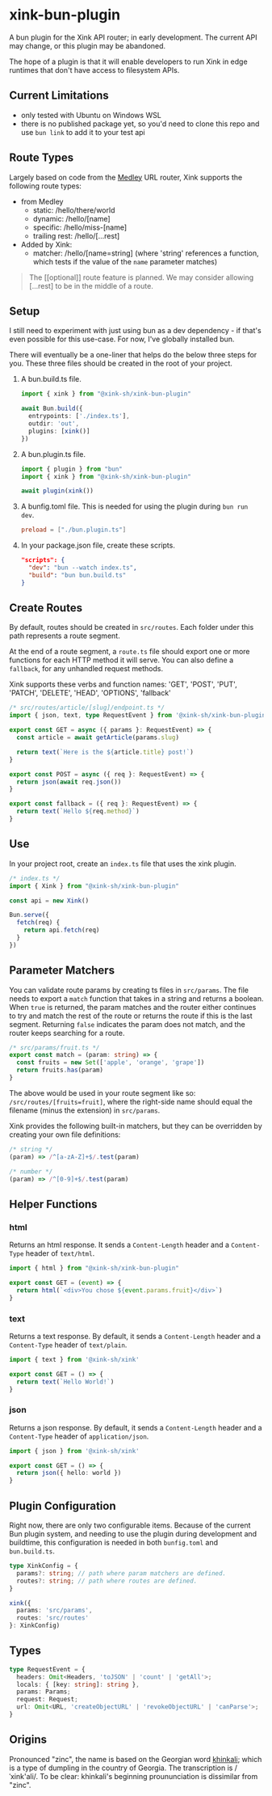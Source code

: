 # xink-bun-plugin

A bun plugin for the Xink API router; in early development. The current API may change, or this plugin may be abandoned.

The hope of a plugin is that it will enable developers to run Xink in edge runtimes that don't have access to filesystem APIs.

## Current Limitations

- only tested with Ubuntu on Windows WSL
- there is no published package yet, so you'd need to clone this repo and use `bun link` to add it to your test api

## Route Types

Largely based on code from the [Medley](https://github.com/medleyjs/router) URL router, Xink supports the following route types:

- from Medley
  - static: /hello/there/world
  - dynamic: /hello/[name]
  - specific: /hello/miss-[name]
  - trailing rest: /hello/[...rest]
- Added by Xink:
  - matcher: /hello/[name=string] (where 'string' references a function, which tests if the value of the `name` parameter matches)

> The [[optional]] route feature is planned. We may consider allowing [...rest] to be in the middle of a route.

## Setup

I still need to experiment with just using bun as a dev dependency - if that's even possible for this use-case. For now, I've globally installed bun.

There will eventually be a one-liner that helps do the below three steps for you. These three files should be created in the root of your project.

1. A bun.build.ts file.
    ```ts
    import { xink } from "@xink-sh/xink-bun-plugin"

    await Bun.build({
      entrypoints: ['./index.ts'],
      outdir: 'out',
      plugins: [xink()]
    })
    ```
2. A bun.plugin.ts file.
    ```ts
    import { plugin } from "bun"
    import { xink } from "@xink-sh/xink-bun-plugin"

    await plugin(xink())
    ```
3. A bunfig.toml file. This is needed for using the plugin during `bun run dev`.
    ```toml
    preload = ["./bun.plugin.ts"]
    ```
4. In your package.json file, create these scripts.
    ```json
    "scripts": {
      "dev": "bun --watch index.ts",
      "build": "bun bun.build.ts"
    }
    ```

## Create Routes

By default, routes should be created in `src/routes`. Each folder under this path represents a route segment.

At the end of a route segment, a `route.ts` file should export one or more functions for each HTTP method it will serve. You can also define a `fallback`, for any unhandled request methods.

Xink supports these verbs and function names: 'GET', 'POST', 'PUT', 'PATCH', 'DELETE', 'HEAD', 'OPTIONS', 'fallback'

```ts
/* src/routes/article/[slug]/endpoint.ts */
import { json, text, type RequestEvent } from '@xink-sh/xink-bun-plugin'

export const GET = async ({ params }: RequestEvent) => {
  const article = await getArticle(params.slug)

  return text(`Here is the ${article.title} post!`)
}

export const POST = async ({ req }: RequestEvent) => {
  return json(await req.json())
}

export const fallback = ({ req }: RequestEvent) => {
  return text(`Hello ${req.method}`)
}
```

## Use

In your project root, create an `index.ts` file that uses the xink plugin.

```ts
/* index.ts */
import { Xink } from "@xink-sh/xink-bun-plugin"

const api = new Xink()

Bun.serve({
  fetch(req) {
    return api.fetch(req)
  }
})
```

## Parameter Matchers

You can validate route params by creating ts files in `src/params`. The file needs to export a `match` function that takes in a string and returns a boolean. When `true` is returned, the param matches and the router either continues to try and match the rest of the route or returns the route if this is the last segment. Returning `false` indicates the param does not match, and the router keeps searching for a route.

```ts
/* src/params/fruit.ts */
export const match = (param: string) => {
  const fruits = new Set(['apple', 'orange', 'grape'])
  return fruits.has(param)
} 
```

The above would be used in your route segment like so: `/src/routes/[fruits=fruit]`, where the right-side name should equal the filename (minus the extension) in `src/params`.

Xink provides the following built-in matchers, but they can be overridden by creating your own file definitions:

```ts
/* string */
(param) => /^[a-zA-Z]+$/.test(param)
```
```ts
/* number */
(param) => /^[0-9]+$/.test(param)
```

## Helper Functions

### html
Returns an html response. It sends a `Content-Length` header and a `Content-Type` header of `text/html`.
```ts
import { html } from "@xink-sh/xink-bun-plugin"

export const GET = (event) => { 
  return html(`<div>You chose ${event.params.fruit}</div>`)
}
```

### text
Returns a text response. By default, it sends a `Content-Length` header and a `Content-Type` header of `text/plain`.
```ts
import { text } from '@xink-sh/xink'

export const GET = () => {
  return text(`Hello World!`)
}
```

### json
Returns a json response. By default, it sends a `Content-Length` header and a `Content-Type` header of `application/json`.
```ts
import { json } from '@xink-sh/xink'

export const GET = () => {
  return json({ hello: world })
}
```

## Plugin Configuration

Right now, there are only two configurable items. Because of the current Bun plugin system, and needing to use the plugin during development and buildtime, this configuration is needed in both `bunfig.toml` and `bun.build.ts`.

```ts
type XinkConfig = {
  params?: string; // path where param matchers are defined.
  routes?: string; // path where routes are defined.
}

xink({
  params: 'src/params',
  routes: 'src/routes'
}: XinkConfig)
```

## Types

```ts
type RequestEvent = {
  headers: Omit<Headers, 'toJSON' | 'count' | 'getAll'>;
  locals: { [key: string]: string },
  params: Params;
  request: Request;
  url: Omit<URL, 'createObjectURL' | 'revokeObjectURL' | 'canParse'>;
}
```

## Origins
Pronounced "zinc", the name is based on the Georgian word [khinkali](https://en.wikipedia.org/wiki/Khinkali); which is a type of dumpling in the country of Georgia. The transcription is /ˈxink'ali/. To be clear: khinkali's beginning proununciation is dissimilar from "zinc".
